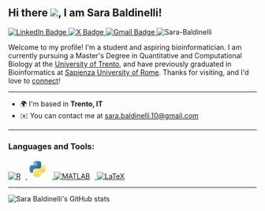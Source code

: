 <!-- Introduction Section -->
## Hi there <img src="https://raw.githubusercontent.com/MartinHeinz/MartinHeinz/master/wave.gif" width="30px">, I am Sara Baldinelli!

<p align="left"> 
  <!-- LinkedIn Badge -->
  <a href="https://www.linkedin.com/in/sara-baldinelli-750a1b238/" target="_blank">
    <img src="https://img.shields.io/badge/-SaraBaldinelli-blue?style=flat&logo=Linkedin&logoColor=white" alt="LinkedIn Badge"/>
  </a>
  <!-- X (formerly Twitter) Badge -->
  <a href="https://x.com/SaraBaldinelli" target="_blank">
    <img src="https://img.shields.io/badge/-@SaraBaldinelli-1ca0f1?style=flat&labelColor=black&logo=x&logoColor=white&color=black" alt="X Badge"/>
  </a>
  <!-- Gmail Badge -->
  <a href="mailto:sara.baldinelli.10@gmail.com">
    <img src="https://img.shields.io/badge/-sara.baldinelli.10-c14438?style=flat&logo=Gmail&logoColor=white" alt="Gmail Badge"/>
  </a>
     <img src="https://komarev.com/ghpvc/?username=Sara-Baldinelli&label=Profile%20views&color=0e75b6&style=flat" alt="Sara-Baldinelli" /> 
</p>

<!-- Welcome Section -->
Welcome to my profile! I'm a student and aspiring bioinformatician. I am currently pursuing a Master's Degree in Quantitative and Computational Biology at the [University of Trento](https://offertaformativa.unitn.it/en/lm/quantitative-and-computational-biology), and have previously graduated in Bioinformatics at [Sapienza University of Rome](https://corsidilaurea.uniroma1.it/en/corso/2020/30422/home). Thanks for visiting, and I'd love to [connect](https://www.linkedin.com/in/sara-baldinelli-750a1b238/)!

---

<!-- Info Section -->
- 🌍  I'm based in **Trento, IT**
- ✉️  You can contact me at [sara.baldinelli.10@gmail.com](mailto:sara.baldinelli.10@gmail.com)

---

<!-- Languages and Tools Section -->
<h3 align="left">Languages and Tools:</h3>
<p align="left"> 
  <a href="https://www.r-project.org/" target="_blank" rel="noreferrer">
    <img src="https://www.r-project.org/Rlogo.png" alt="R" width="40" height="40" style="margin-right: 10px;"/> 
  </a>
  <a href="https://www.python.org" target="_blank" rel="noreferrer"> 
    <img src="https://raw.githubusercontent.com/devicons/devicon/master/icons/python/python-original.svg" alt="Python" width="40" height="40" style="margin-right: 10px;"/> 
  </a>
  <a href="https://www.mathworks.com/" target="_blank" rel="noreferrer"> 
    <img src="https://upload.wikimedia.org/wikipedia/commons/2/21/Matlab_Logo.png" alt="MATLAB" width="40" height="40" style="margin-right: 10px;"/> 
  </a> 
  <a href="https://www.latex-project.org/" target="_blank" rel="noreferrer">
    <img src="https://upload.wikimedia.org/wikipedia/commons/9/92/LaTeX_logo.svg" alt="LaTeX" width="40" height="40" style="margin-right: 10px;"/> 
  </a>
</p>

---

<!-- GitHub Stats Section -->
<p align="left">
  <img src="https://github-readme-stats.vercel.app/api/top-langs?username=Sara-Baldinelli&show_icons=true&locale=en&layout=compact&hide=html,tex" alt="Sara Baldinelli's GitHub stats" />
</p>
